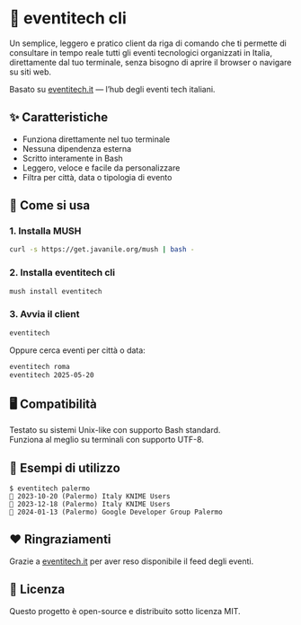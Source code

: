 # 📅 eventitech cli  

Un semplice, leggero e pratico client da riga di comando che ti permette di consultare in tempo reale tutti gli eventi tecnologici organizzati in Italia, direttamente dal tuo terminale, senza bisogno di aprire il browser o navigare su siti web.

Basato su [eventitech.it](https://eventitech.it) — l’hub degli eventi tech italiani.

## ✨ Caratteristiche

- Funziona direttamente nel tuo terminale
- Nessuna dipendenza esterna
- Scritto interamente in Bash
- Leggero, veloce e facile da personalizzare
- Filtra per città, data o tipologia di evento

## 🚀 Come si usa

### 1. Installa MUSH

```bash
curl -s https://get.javanile.org/mush | bash -
```

### 2. Installa eventitech cli

```bash
mush install eventitech
```

### 3. Avvia il client

```bash
eventitech
```

Oppure cerca eventi per città o data:

```bash
eventitech roma
eventitech 2025-05-20
```

## 🖥️ Compatibilità

Testato su sistemi Unix-like con supporto Bash standard.  
Funziona al meglio su terminali con supporto UTF-8.

## 📌 Esempi di utilizzo

```
$ eventitech palermo
📅 2023-10-20 (Palermo) Italy KNIME Users
📅 2023-12-18 (Palermo) Italy KNIME Users
📅 2024-01-13 (Palermo) Google Developer Group Palermo
```

## ❤️ Ringraziamenti

Grazie a [eventitech.it](https://eventitech.it) per aver reso disponibile il feed degli eventi.  

## 📄 Licenza

Questo progetto è open-source e distribuito sotto licenza MIT.

